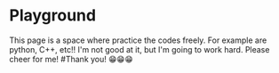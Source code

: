 # Playground
This page is a space where practice the codes freely. 
For example are python, C++, etc!! I'm not good at it, but I'm going to work hard.
Please cheer for me! #Thank you! 😁😁😁
